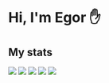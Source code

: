 # Hi, I'm Egor :hand:



## My stats

![](http://github-profile-summary-cards.vercel.app/api/cards/profile-details?username=EgorZHv2&theme=github_dark)
![](http://github-profile-summary-cards.vercel.app/api/cards/repos-per-language?username=EgorZHv2&theme=github_dark)
![](http://github-profile-summary-cards.vercel.app/api/cards/most-commit-language?username=EgorZHv2&theme=github_dark)
![](http://github-profile-summary-cards.vercel.app/api/cards/stats?username=EgorZHv2&theme=github_dark)
![](http://github-profile-summary-cards.vercel.app/api/cards/productive-time?username=EgorZHv2&theme=github_dark&utcOffset=8)
